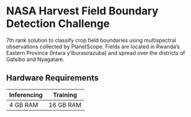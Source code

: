 # NASA Harvest Field Boundary Detection Challenge

7th rank solution to classify crop field boundaries using multispectral observations collected by PlanetScope. Fields are located in Rwanda’s Eastern Province (Intara y’lburasirazuba) and spread over the districts of Gatsibo and Nyagatare. 

## Hardware Requirements

|Inferencing|Training|
|-----------|--------|
|4 GB RAM | 16 GB RAM|
